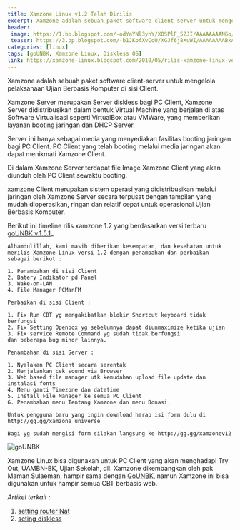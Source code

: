 ```yaml
---
title: Xamzone Linux v1.2 Telah Dirilis
excerpt: Xamzone adalah sebuah paket software client-server untuk mengelola pelaksanaan Ujian Berbasis Komputer di sisi client.
header:
 image: https://1.bp.blogspot.com/-odYaYNl3yhY/XQSPlF_5ZJI/AAAAAAAANGo/hmpTln6YIF4SFfJrNdC6UmAX10pFQyavwCLcBGAs/s1600/xamzone-wallpaper-v1.2.jpg
 teaser: https://3.bp.blogspot.com/-b1JKofXvCoU/XGJf6j8XuWI/AAAAAAAABkA/obhjWbPGz18hLgivw_vZnxjXtxQa9wLzwCLcBGAs/w180-h100-c/logok.png
categories: [linux]
tags: [goUNBK, Xamzone Linux, Diskless OS]
link: https://xamzone-linux.blogspot.com/2019/05/rilis-xamzone-linux-versi-12.html
---
```

Xamzone adalah sebuah paket software client-server untuk mengelola pelaksanaan Ujian Berbasis Komputer di sisi Client.

Xamzone Server merupakan Server diskless bagi PC Client, Xamzone Server didistribusikan dalam bentuk Virtual Machine yang berjalan di atas Software Virtualisasi seperti VirtualBox atau VMWare, yang memberikan layanan booting jaringan dan DHCP Server.

Server ini hanya sebagai media yang menyediakan fasilitas booting jaringan bagi PC Client. PC Client yang telah booting melalui media jaringan akan dapat menikmati Xamzone Client.

Di dalam Xamzone Server terdapat file Image Xamzone Client yang akan diunduh oleh PC Client sewaktu booting.

xamzone Client merupakan sistem operasi yang didistribusikan melalui jaringan oleh Xamzone Server secara terpusat dengan tampilan yang mudah dioperasikan, ringan dan relatif cepat untuk operasional Ujian Berbasis Komputer.

Berikut ini timeline rilis xamzone 1.2 yang berdasarkan versi terbaru [goUNBK v.1.5.1](https://www.facebook.com/story.php?story_fbid=3215913105101085&id=2957910584234673)_

```
Alhamdulillah, kami masih diberikan kesempatan, dan kesehatan untuk merilis Xamzone Linux versi 1.2 dengan penambahan dan perbaikan sebagai berikut :

1. Penambahan di sisi Client
2. Batery Indikator pd Panel
3. Wake-on-LAN
4. File Manager PCManFM

Perbaikan di sisi Client :

1. Fix Run CBT yg mengakibatkan blokir Shortcut keyboard tidak berfungsi
2. Fix Setting Openbox yg sebelumnya dapat diunmaximize ketika ujian
3. Fix service Remote Command yg sudah tidak berfungsi
dan beberapa bug minor lainnya.

Penambahan di sisi Server :

1. Nyalakan PC Client secara serentak
2. Menjalankan cek sound via Browser
3. Web based file manager utk kemudahan upload file update dan instalasi fonts
4. Menu ganti Timezone dan datetime
5. Install File Manager ke semua PC Client
6. Penambahan menu Tentang Xamzone dan menu Donasi.

Untuk pengguna baru yang ingin download harap isi form dulu di http://gg.gg/xamzone_universe

Bagi yg sudah mengisi form silakan langsung ke http://gg.gg/xamzonev12

```

![goUNBK](https://lh5.googleusercontent.com/proxy/iIlOzvCa_ngdrd8dmuJCcmCuxUGbJab2Hbrj6Ej4vCw9HJl6SahjYh7anZXucie7AOvvVZwL3-MUz5XRe3eFUxO7uiZiVCzlgTdydA=w512-h288-nc)

Xamzone Linux bisa digunakan untuk PC Client yang akan menghadapi Try Out, UAMBN-BK, Ujian Sekolah, dll.  Xamzone dikembangkan oleh pak Maman Sulaeman, hampir sama dengan [GoUNBK](https://www.facebook.com/gounbk/), namun Xamzone ini bisa digunakan untuk hampir semua CBT berbasis web. 

_Artikel terkait :_
1. [setting router Nat](https://xamzone-linux.blogspot.com/2019/06/setting-xamzone-sebagai-router-nat.html)
2. [seting diskless](https://xamzone-linux.blogspot.com/2019/06/setting-diskless-pembelajaran-TIK-Xamzone-linux.html)

